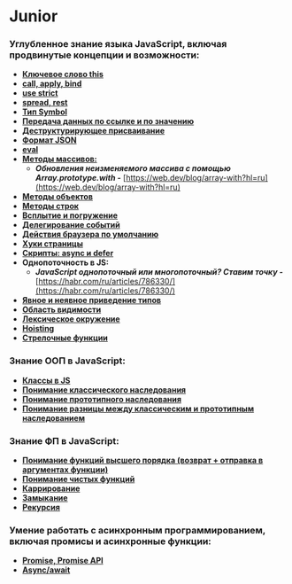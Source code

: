 # Junior

### Углубленное знание языка JavaScript, включая продвинутые концепции и возможности:

- [**Ключевое слово this**](https://habr.com/ru/company/ruvds/blog/419371/)
- [**call, apply, bind**](https://learn.javascript.ru/call-apply-decorators)
- [**use strict**](https://developer.mozilla.org/ru/docs/Web/JavaScript/Reference/Strict_mode/Transitioning_to_strict_mode)
- [**spread, rest**](http://jsraccoon.ru/es6-spread-rest)
- [**Тип Symbol**](https://habr.com/ru/company/ruvds/blog/444340/)
- [**Передача данных по ссылке и по значению**](https://studyjavascript.blogspot.com/2019/02/blog-post.html)
- [**Деструктурирующее присваивание**](https://learn.javascript.ru/destructuring-assignment)
- [**Формат JSON**](https://learn.javascript.ru/json)
- [**eval**](https://learn.javascript.ru/eval)
- [**Методы массивов:**](https://developer.mozilla.org/ru/docs/Web/JavaScript/Reference/Global_Objects/Array)
    - ***Обновления неизменяемого массива с помощью Array.prototype.with -*** [https://web.dev/blog/array-with?hl=ru](https://web.dev/blog/array-with?hl=ru)
- [**Методы объектов**](https://developer.mozilla.org/ru/docs/Web/JavaScript/Reference/Global_Objects/Object)
- [**Методы строк**](https://developer.mozilla.org/ru/docs/Web/JavaScript/Reference/Global_Objects/String)
- [**Всплытие и погружение**](https://learn.javascript.ru/bubbling-and-capturing)
- [**Делегирование событий**](https://learn.javascript.ru/event-delegation)
- [**Действия браузера по умолчанию**](https://learn.javascript.ru/default-browser-action)
- [**Хуки страницы**](https://learn.javascript.ru/onload-ondomcontentloaded)
- [**Скрипты: async и defer**](https://learn.javascript.ru/script-async-defer)
- **Однопоточность в JS:**
    - ***JavaScript однопоточный или многопоточный? Ставим точку -*** [https://habr.com/ru/articles/786330/](https://habr.com/ru/articles/786330/)
- [**Явное и неявное приведение типов**](https://habr.com/ru/companies/ruvds/articles/347866/)
- [**Область видимости**](https://habr.com/ru/articles/517338/)
- [**Лексическое окружение**](https://www.notion.so/Host-Realm-Environment-1e46c4a5a8dc43eeb7f60518c4092212?pvs=21)
- [**Hoisting**](https://www.notion.so/hoisting-42a965b55a5f40f4adec7a398f2b02f7?pvs=21)
- [**Стрелочные функции**](https://developer.mozilla.org/ru/docs/Web/JavaScript/Reference/Functions/Arrow_functions)

### Знание ООП в JavaScript:

- [**Классы в JS**](https://learn.javascript.ru/classes)
- [**Понимание классического наследования**](https://ru.wikipedia.org/wiki/%D0%9D%D0%B0%D1%81%D0%BB%D0%B5%D0%B4%D0%BE%D0%B2%D0%B0%D0%BD%D0%B8%D0%B5_(%D0%BF%D1%80%D0%BE%D0%B3%D1%80%D0%B0%D0%BC%D0%BC%D0%B8%D1%80%D0%BE%D0%B2%D0%B0%D0%BD%D0%B8%D0%B5))
- [**Понимание прототипного наследования**](https://developer.mozilla.org/ru/docs/Web/JavaScript/Inheritance_and_the_prototype_chain)
- [**Понимание разницы между классическим и прототипным наследованием**](https://webdevblog.ru/chem-prototipnoe-nasledovanie-otlichaetsya-ot-klassicheskogo/?ysclid=lsbxkm50er465848146)

### Знание ФП в JavaScript:

- [**Понимание функций высшего порядка (возврат + отправка в аргументах функции)**](https://habr.com/ru/companies/ruvds/articles/428570/)
- [**Понимание чистых функций**](https://ru.wikipedia.org/wiki/%D0%A7%D0%B8%D1%81%D1%82%D0%BE%D1%82%D0%B0_%D1%84%D1%83%D0%BD%D0%BA%D1%86%D0%B8%D0%B8)
- [**Каррирование**](https://learn.javascript.ru/currying-partials)
- [**Замыкание**](https://learn.javascript.ru/closure)
- [**Рекурсия**](https://learn.javascript.ru/recursion)

### Умение работать с асинхронным программированием, включая промисы и асинхронные функции:

- [**Promise, Promise API**](https://learn.javascript.ru/async)
- [**Async/await**](https://developer.mozilla.org/ru/docs/Learn/JavaScript/Asynchronous/Promises)